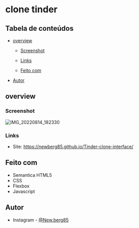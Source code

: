 # clone tinder

## Tabela de conteúdos 

- [overview](#overview)
  - [Screenshot](#screenshot)
  - [Links](#links)

  - [Feito com](#built-with)



- [Autor](#Autor)




## overview

### Screenshot
![IMG_20220814_182330](https://user-images.githubusercontent.com/80040519/184555541-31d3ff74-67e5-42da-b403-e28544fe0ffb.jpg)







### Links

- Site: https://newberg85.github.io/Tinder-clone-interface/




## Feito com

- Semantica HTML5
- CSS
- Flexbox
- Javascript 





## Autor

- Instagram - [@New.berg85](https://www.google.com/url?sa=t&source=web&rct=j&url=https://www.instagram.com/new.berg85/&ved=2ahUKEwihk-Wyhan4AhWjArkGHRPfDm8Qjjh6BAgHEAE&usg=AOvVaw2K5ZuwC3DJHMK4YkAZwUVM)

